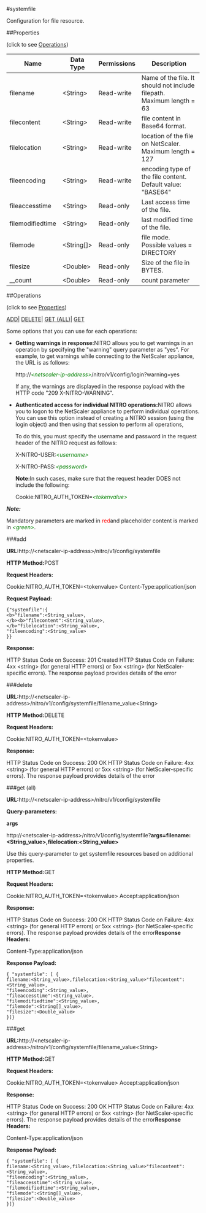 #systemfile

Configuration for file resource.


##Properties 
<span>(click to see [Operations](#opera))</span>


<table><thead><tr><th>Name</th><th>Data Type</th><th>Permissions</th><th>Description</th></tr></thead><tbody><tr><td>filename</td><td>&lt;String></td><td>Read-write</td><td>Name of the file. It should not include filepath.<br>Maximum length = 63</td></tr><tr><td>filecontent</td><td>&lt;String></td><td>Read-write</td><td>file content in Base64 format.</td></tr><tr><td>filelocation</td><td>&lt;String></td><td>Read-write</td><td>location of the file on NetScaler.<br>Maximum length = 127</td></tr><tr><td>fileencoding</td><td>&lt;String></td><td>Read-write</td><td>encoding type of the file content.<br>Default value: "BASE64"</td></tr><tr><td>fileaccesstime</td><td>&lt;String></td><td>Read-only</td><td>Last access time of the file.</td></tr><tr><td>filemodifiedtime</td><td>&lt;String></td><td>Read-only</td><td>last modified time of the file.</td></tr><tr><td>filemode</td><td>&lt;String[]></td><td>Read-only</td><td>file mode.<br>Possible values = DIRECTORY</td></tr><tr><td>filesize</td><td>&lt;Double></td><td>Read-only</td><td>Size of the file in BYTES.</td></tr><tr><td>__count</td><td>&lt;Double></td><td>Read-only</td><td>count parameter</td></tr></tbody></table>
##Operations 
<span>(click to see [Properties](#prope))</span>


[ADD]()| [DELETE](#d)| [GET (ALL)](#get-)| [GET]()


Some options that you can use for each operations:
<ul><li><p><b>Getting warnings in response:</b>NITRO allows you to get warnings in an operation by specifying the "warning" query parameter as "yes". For example, to get warnings while connecting to the NetScaler appliance, the URL is as follows:</p><p>http://<span style="color:green;font-style:italic;">&lt;netscaler-ip-address&gt;</span>/nitro/v1/config/login?warning=yes</p><p>If any, the warnings are displayed in the response payload with the HTTP code "209 X-NITRO-WARNING".</p></li><li><p><b>Authenticated access for individual NITRO operations:</b>NITRO allows you to logon to the NetScaler appliance to perform individual operations. You can use this option instead of creating a NITRO session (using the login object) and then using that session to perform all operations,</p><p>To do this, you must specify the username and password in the request header of the NITRO request as follows:</p><p>X-NITRO-USER:<span style="color:green;font-style:italic;">&lt;username&gt;</span></p><p>X-NITRO-PASS:<span style="color:green;font-style:italic;">&lt;password&gt;</span></p><p><b>Note:</b>In such cases, make sure that the request header DOES not include the following:</p><p>Cookie:NITRO_AUTH_TOKEN=<span style="color:green;font-style:italic;">&lt;tokenvalue&gt;</span></p></li></ul>



***Note:*** 
Mandatory parameters are marked in <span style="color:#FF0000;">red</span>and placeholder content is marked in <span style="color:green;font-style:italic">&lt;green&gt;</span>.

###add



<b>URL:</b>http://&lt;netscaler-ip-address&gt;/nitro/v1/config/systemfile
<b>HTTP Method:</b>POST
<b>Request Headers:</b>

Cookie:NITRO_AUTH_TOKEN=&lt;tokenvalue&gt;Content-Type:application/json

<b>Request Payload: </b>```{"systemfile":{<b>"filename":<String_value>,</b><b>"filecontent":<String_value>,</b>"filelocation":<String_value>,"fileencoding":<String_value>}}```
<b>Response:</b>
HTTP Status Code on Success: 201 CreatedHTTP Status Code on Failure: 4xx &lt;string&gt; (for general HTTP errors) or 5xx &lt;string&gt; (for NetScaler-specific errors). The response payload provides details of the error


###delete



<b>URL:</b>http://&lt;netscaler-ip-address&gt;/nitro/v1/config/systemfile/filename_value&lt;String&gt;
<b>HTTP Method:</b>DELETE
<b>Request Headers:</b>

Cookie:NITRO_AUTH_TOKEN=&lt;tokenvalue&gt;

<b>Response:</b>
HTTP Status Code on Success: 200 OKHTTP Status Code on Failure: 4xx &lt;string&gt; (for general HTTP errors) or 5xx &lt;string&gt; (for NetScaler-specific errors). The response payload provides details of the error


###get (all)



<b>URL:</b>http://&lt;netscaler-ip-address&gt;/nitro/v1/config/systemfile
<b>Query-parameters:</b>
<b>args</b>
http://&lt;netscaler-ip-address&gt;/nitro/v1/config/systemfile?<b>args=filename:&lt;String_value&gt;,filelocation:&lt;String_value&gt;</b>
Use this query-parameter to get systemfile resources based on additional properties.



<b>HTTP Method:</b>GET
<b>Request Headers:</b>

Cookie:NITRO_AUTH_TOKEN=&lt;tokenvalue&gt;Accept:application/json

<b>Response:</b>
HTTP Status Code on Success: 200 OKHTTP Status Code on Failure: 4xx &lt;string&gt; (for general HTTP errors) or 5xx &lt;string&gt; (for NetScaler-specific errors). The response payload provides details of the error<b>Response Headers:</b>

Content-Type:application/json

<b>Response Payload: </b>```{ "systemfile": [ {filename:<String_value>,filelocation:<String_value>"filecontent":<String_value>,"fileencoding":<String_value>,"fileaccesstime":<String_value>,"filemodifiedtime":<String_value>,"filemode":<String[]_value>,"filesize":<Double_value>}]}```



###get



<b>URL:</b>http://&lt;netscaler-ip-address&gt;/nitro/v1/config/systemfile/filename_value&lt;String&gt;
<b>HTTP Method:</b>GET
<b>Request Headers:</b>

Cookie:NITRO_AUTH_TOKEN=&lt;tokenvalue&gt;Accept:application/json

<b>Response:</b>
HTTP Status Code on Success: 200 OKHTTP Status Code on Failure: 4xx &lt;string&gt; (for general HTTP errors) or 5xx &lt;string&gt; (for NetScaler-specific errors). The response payload provides details of the error<b>Response Headers:</b>

Content-Type:application/json

<b>Response Payload: </b>```{ "systemfile": [ {filename:<String_value>,filelocation:<String_value>"filecontent":<String_value>,"fileencoding":<String_value>,"fileaccesstime":<String_value>,"filemodifiedtime":<String_value>,"filemode":<String[]_value>,"filesize":<Double_value>}]}```



